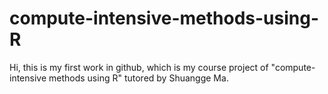 # compute-intensive-methods-using-R

Hi, this is my first work in github, which is my course project of "compute-intensive methods using R" tutored by Shuangge Ma.
